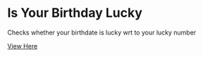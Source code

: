 # Is Your Birthday Lucky
 Checks whether your birthdate is lucky wrt to your lucky number
 
 [View Here](https://mak626.github.io/is-your-birthday-lucky/)
